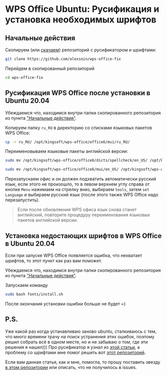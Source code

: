 # WPS Office Ubuntu: Русификация и установка необходимых шрифтов

## Начальные действия

Скопируем (или [скачаем](https://github.com/alexsoin/wps-office-fix)) репозиторий с русификатором и шрифтами:

```bash
git clone https://github.com/alexsoin/wps-office-fix
```

Перейдем в скопированный репозиторий

```bash
cd wps-office-fix
```

## Русификация WPS Office после установки в Ubuntu 20.04

Убеждаемся что, находимся внутри папки скопированного репозитория из пункта ["Начальные действия"](#%D0%BD%D0%B0%D1%87%D0%B0%D0%BB%D1%8C%D0%BD%D1%8B%D0%B5-%D0%B4%D0%B5%D0%B9%D1%81%D1%82%D0%B2%D0%B8%D1%8F).

Копируем папку `ru_RU` в директорию со списками языковых пакетов WPS Office:

```bash
cp -r ru_RU/ /opt/kingsoft/wps-office/office6/mui/ru_RU/
```

Переименовываем языковые пакеты английской версии:

```bash
sudo mv /opt/kingsoft/wps-office/office6/dicts/spellcheck/en_US/ /opt/kingsoft/wps-office/office6/dicts/spellcheck/en_US-old/
```
```bash
sudo mv /opt/kingsoft/wps-office/office6/mui/en_US/ /opt/kingsoft/wps-office/office6/mui/en_US-old/
```

Перезапускаем офис и он должен подхватить автоматически русский язык, если этого не произошло, то в левом верхнем углу справа от кнопке `Menu` нажимаем на стрелку вниз, выбираем `tools`, затем `set Language` и выбираем русский язык (после этого также WPS Office надо перезапустить).

> Если после обновляения WPS офиса язык снова станет английский, повторите процедуру переименования языковых пакетов английской версии.

## Установка недостающих шрифтов в WPS Office в Ubuntu 20.04

Если при запуске WPS Office появляется ошибка, что нехватает шрифтов, то этот пункт как раз вам поможет.

Убеждаемся что, находимся внутри папки скопированного репозитория из пункта ["Начальные действия"](#%D0%BD%D0%B0%D1%87%D0%B0%D0%BB%D1%8C%D0%BD%D1%8B%D0%B5-%D0%B4%D0%B5%D0%B9%D1%81%D1%82%D0%B2%D0%B8%D1%8F).

Запускаем команду

```bash
sudo bash fonts/install.sh
```

После окончания установки ошибки больше не будет =)


## P.S.

Уже какой раз когда устанавливаю заново ubuntu, сталкиваюсь с тем, что много времени трачу на поиск устранения этих ошибок, поэтому решил собрать всё в одном месте, но и не забываю о том, где эти решения я нашел))) Про русификатор я узнал из [этой статьи](https://www.nibbl.ru/linux/linuxday3-besplatnyj-analog-office-na-linux-i-windows.html#ustanovka-rusifikatora-v-wps-office), а проблему со шрифтами мне помог решить вот [этот репозиторий](https://github.com/IamDH4/ttf-wps-fonts).

Если вам данная статья, как и мне, помогла, то прошу поставить звезду [в этом репозитории](https://github.com/alexsoin/wps-office-fix) или описать, что не получилось в issues.

